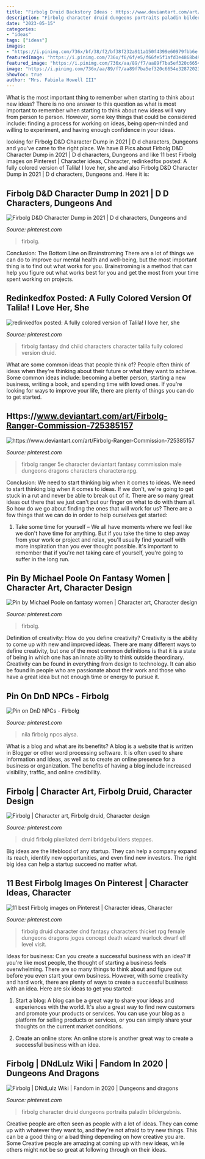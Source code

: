 ```yaml
---
title: "Firbolg Druid Backstory Ideas : Https://www.deviantart.com/art/firbolg-ranger-commission-725385157"
description: "Firbolg character druid dungeons portraits paladin bildergebnis"
date: "2023-05-15"
categories:
- "ideas"
tags: ["ideas"]
images:
- "https://i.pinimg.com/736x/bf/38/f2/bf38f232a911a150f4399e60979fbb6e.jpg"
featuredImage: "https://i.pinimg.com/736x/f6/6f/e5/f66fe5f1afd3e4868b49ea40bffb2b2e.jpg"
featured_image: "https://i.pinimg.com/736x/aa/89/f7/aa89f7ba5ef320c6654e32872023ab56.jpg"
image: "https://i.pinimg.com/736x/aa/89/f7/aa89f7ba5ef320c6654e32872023ab56.jpg"
ShowToc: true
author: "Mrs. Fabiola Howell III"
---
```



What is the most important thing to remember when starting to think about new ideas?
There is no one answer to this question as what is most important to remember when starting to think about new ideas will vary from person to person. However, some key things that could be considered include: finding a process for working on ideas, being open-minded and willing to experiment, and having enough confidence in your ideas.

	

		
looking for Firbolg D&amp;D Character Dump in 2021 | D d characters, Dungeons and you've came to the right place. We have 8 Pics about Firbolg D&amp;D Character Dump in 2021 | D d characters, Dungeons and like 11 best Firbolg images on Pinterest | Character ideas, Character, redinkedfox posted: A fully colored version of Talila! I love her, she and also Firbolg D&amp;D Character Dump in 2021 | D d characters, Dungeons and. Here it is:
		
    
## Firbolg D&amp;D Character Dump In 2021 | D D Characters, Dungeons And

<img loading=lazy src="https://i.pinimg.com/736x/bb/72/3f/bb723fcd68e54ee1649ee1b78afa946f.jpg" onerror="this.onerror=null;this.src='https://tse3.mm.bing.net/th?id=OIP.vgO9VLLC_XOHJe_EfkbjbgHaJQ&amp;pid=15.1';" alt="Firbolg D&amp;D Character Dump in 2021 | D d characters, Dungeons and">

_Source: pinterest.com_

>firbolg. 

	

Conclusion: The Bottom Line on Brainstroming
There are a lot of things we can do to improve our mental health and well-being, but the most important thing is to find out what works for you. Brainstroming is a method that can help you figure out what works best for you and get the most from your time spent working on projects.

    
## Redinkedfox Posted: A Fully Colored Version Of Talila! I Love Her, She

<img loading=lazy src="https://i.pinimg.com/736x/aa/89/f7/aa89f7ba5ef320c6654e32872023ab56.jpg" onerror="this.onerror=null;this.src='https://tse2.mm.bing.net/th?id=OIP.Zts3MM6HfHKSXimsS37N2wHaJH&amp;pid=15.1';" alt="redinkedfox posted: A fully colored version of Talila! I love her, she">

_Source: pinterest.com_

>firbolg fantasy dnd child characters character talila fully colored version druid. 

	

What are some common ideas that people think of?
People often think of ideas when they're thinking about their future or what they want to achieve. Some common ideas include: becoming a better person, starting a new business, writing a book, and spending time with loved ones. If you're looking for ways to improve your life, there are plenty of things you can do to get started.

    
## Https://www.deviantart.com/art/Firbolg-Ranger-Commission-725385157

<img loading=lazy src="https://i.pinimg.com/originals/c4/10/90/c410904009af9e60faa72a2eb53b139c.jpg" onerror="this.onerror=null;this.src='https://tse3.mm.bing.net/th?id=OIP.WNBRWihWfH2Uu8ct755TfQHaLd&amp;pid=15.1';" alt="https://www.deviantart.com/art/Firbolg-Ranger-Commission-725385157">

_Source: pinterest.com_

>firbolg ranger 5e character deviantart fantasy commission male dungeons dragons characters charactera rpg. 

	

Conclusion: We need to start thinking big when it comes to ideas.
We need to start thinking big when it comes to ideas. If we don't, we're going to get stuck in a rut and never be able to break out of it. There are so many great ideas out there that we just can't put our finger on what to do with them all. So how do we go about finding the ones that will work for us? There are a few things that we can do in order to help ourselves get started: 
1) Take some time for yourself – We all have moments where we feel like we don't have time for anything. But if you take the time to step away from your work or project and relax, you'll usually find yourself with more inspiration than you ever thought possible. It's important to remember that if you're not taking care of yourself, you're going to suffer in the long run.

    
## Pin By Michael Poole On Fantasy Women | Character Art, Character Design

<img loading=lazy src="https://i.pinimg.com/736x/82/43/36/824336fbade4ebf5b60b1122c4be7478.jpg" onerror="this.onerror=null;this.src='https://tse3.mm.bing.net/th?id=OIP.RRzNyHI-4gde3vcFR4RS2AHaIx&amp;pid=15.1';" alt="Pin by Michael Poole on fantasy women | Character art, Character design">

_Source: pinterest.com_

>firbolg. 

	

Definition of creativity: How do you define creativity?
Creativity is the ability to come up with new and improved ideas. There are many different ways to define creativity, but one of the most common definitions is that it is a state of being in which one has an innate ability to think outside theordinary. Creativity can be found in everything from design to technology. It can also be found in people who are passionate about their work and those who have a great idea but not enough time or energy to pursue it.

    
## Pin On DnD NPCs - Firbolg

<img loading=lazy src="https://i.pinimg.com/736x/e4/c6/bb/e4c6bb8048e3b4342bbe900134941142.jpg" onerror="this.onerror=null;this.src='https://tse4.mm.bing.net/th?id=OIP.EFtr5Gn_-Mq6QCuDsn6KJwHaJl&amp;pid=15.1';" alt="Pin on DnD NPCs - Firbolg">

_Source: pinterest.com_

>nila firbolg npcs alysa. 

	

What is a blog and what are its benefits?
A blog is a website that is written in Blogger or other word processing software. It is often used to share information and ideas, as well as to create an online presence for a business or organization. The benefits of having a blog include increased visibility, traffic, and online credibility.

    
## Firbolg | Character Art, Firbolg Druid, Character Design

<img loading=lazy src="https://i.pinimg.com/736x/3e/64/17/3e64176baecd1ee97ca25fdab283e20a.jpg" onerror="this.onerror=null;this.src='https://tse1.mm.bing.net/th?id=OIP.szTh1Do4A4aGSNCKHvEk6AHaGj&amp;pid=15.1';" alt="Firbolg | Character art, Firbolg druid, Character design">

_Source: pinterest.com_

>druid firbolg pixellated demi bridgebuilders steppes. 

	

Big ideas are the lifeblood of any startup. They can help a company expand its reach, identify new opportunities, and even find new investors. The right big idea can help a startup succeed no matter what.

    
## 11 Best Firbolg Images On Pinterest | Character Ideas, Character

<img loading=lazy src="https://i.pinimg.com/736x/bf/38/f2/bf38f232a911a150f4399e60979fbb6e.jpg" onerror="this.onerror=null;this.src='https://tse2.mm.bing.net/th?id=OIP.xuoNJ_cmMeV1H1FzNbtSrAHaJl&amp;pid=15.1';" alt="11 best Firbolg images on Pinterest | Character ideas, Character">

_Source: pinterest.com_

>firbolg druid character dnd fantasy characters thicket rpg female dungeons dragons jogos concept death wizard warlock dwarf elf level visit. 

	

Ideas for business: Can you create a successful business with an idea?
If you're like most people, the thought of starting a business feels overwhelming. There are so many things to think about and figure out before you even start your own business. However, with some creativity and hard work, there are plenty of ways to create a successful business with an idea. Here are six ideas to get you started:
1) Start a blog: A blog can be a great way to share your ideas and experiences with the world. It's also a great way to find new customers and promote your products or services. You can use your blog as a platform for selling products or services, or you can simply share your thoughts on the current market conditions.

2) Create an online store: An online store is another great way to create a successful business with an idea.

    
## Firbolg | DNdLulz Wiki | Fandom In 2020 | Dungeons And Dragons

<img loading=lazy src="https://i.pinimg.com/736x/f6/6f/e5/f66fe5f1afd3e4868b49ea40bffb2b2e.jpg" onerror="this.onerror=null;this.src='https://tse3.mm.bing.net/th?id=OIP.hYRxN6BkR8T5AY7OKLyX4AAAAA&amp;pid=15.1';" alt="Firbolg | DNdLulz Wiki | Fandom in 2020 | Dungeons and dragons">

_Source: pinterest.com_

>firbolg character druid dungeons portraits paladin bildergebnis. 

	

Creative people are often seen as people with a lot of ideas. They can come up with whatever they want to, and they're not afraid to try new things. This can be a good thing or a bad thing depending on how creative you are. Some Creative people are amazing at coming up with new ideas, while others might not be so great at following through on their ideas.


